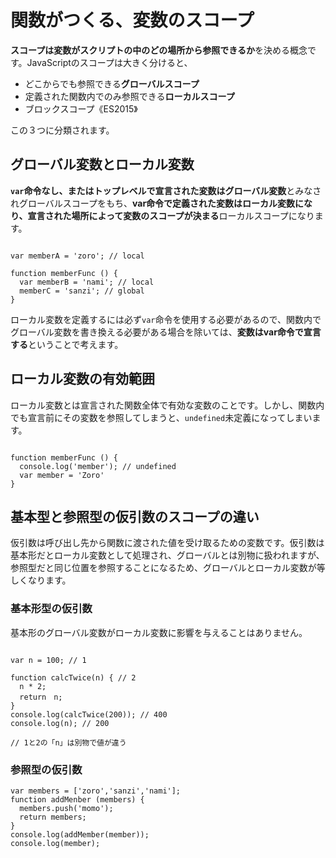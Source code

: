 # 関数がつくる、変数のスコープ

**スコープは変数がスクリプトの中のどの場所から参照できるか**を決める概念です。JavaScriptのスコープは大きく分けると、

* どこからでも参照できる**グローバルスコープ**
* 定義された関数内でのみ参照できる**ローカルスコープ**
* ブロックスコープ《ES2015》

この３つに分類されます。





## グローバル変数とローカル変数

**`var`命令なし、またはトップレベルで宣言された変数はグローバル変数**とみなされグローバルスコープをもち、**var命令で定義された変数はローカル変数になり、宣言された場所によって変数のスコープが決まる**ローカルスコープになります。

```

var memberA = 'zoro'; // local

function memberFunc () {
  var memberB = 'nami'; // local
  memberC = 'sanzi'; // global
}

```

ローカル変数を定義するには必ず`var`命令を使用する必要があるので、関数内でグローバル変数を書き換える必要がある場合を除いては、**変数はvar命令で宣言する**ということで考えます。





## ローカル変数の有効範囲

ローカル変数とは宣言された関数全体で有効な変数のことです。しかし、関数内でも宣言前にその変数を参照してしまうと、`undefined`未定義になってしまいます。

```

function memberFunc () {
  console.log('member'); // undefined
  var member = 'Zoro'
}

```





## 基本型と参照型の仮引数のスコープの違い

仮引数は呼び出し先から関数に渡された値を受け取るための変数です。仮引数は基本形だとローカル変数として処理され、グローバルとは別物に扱われますが、参照型だと同じ位置を参照することになるため、グローバルとローカル変数が等しくなります。


### 基本形型の仮引数

基本形のグローバル変数がローカル変数に影響を与えることはありません。

```

var n = 100; // 1
    
function calcTwice(n) { // 2
  n * 2;
  return　n;
}
console.log(calcTwice(200)); // 400
console.log(n); // 200

// 1と2の「n」は別物で値が違う

```


### 参照型の仮引数



```
var members = ['zoro','sanzi','nami'];
function addMenber (members) {
  members.push('momo');
  return members;
}
console.log(addMember(member));
console.log(member);
```




































